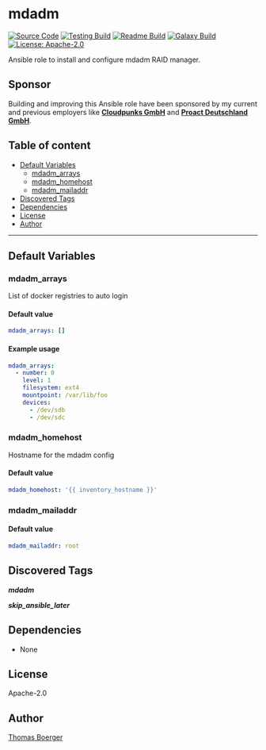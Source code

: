 # mdadm

[![Source Code](https://img.shields.io/badge/github-source%20code-blue?logo=github&logoColor=white)](https://github.com/rolehippie/mdadm) [![Testing Build](https://github.com/rolehippie/mdadm/workflows/testing/badge.svg)](https://github.com/rolehippie/mdadm/actions?query=workflow%3Atesting) [![Readme Build](https://github.com/rolehippie/mdadm/workflows/readme/badge.svg)](https://github.com/rolehippie/mdadm/actions?query=workflow%3Areadme) [![Galaxy Build](https://github.com/rolehippie/mdadm/workflows/galaxy/badge.svg)](https://github.com/rolehippie/mdadm/actions?query=workflow%3Agalaxy) [![License: Apache-2.0](https://img.shields.io/github/license/rolehippie/mdadm)](https://github.com/rolehippie/mdadm/blob/master/LICENSE)

Ansible role to install and configure mdadm RAID manager.

## Sponsor

Building and improving this Ansible role have been sponsored by my current and previous employers like **[Cloudpunks GmbH](https://cloudpunks.de)** and **[Proact Deutschland GmbH](https://www.proact.eu)**.

## Table of content

- [Default Variables](#default-variables)
  - [mdadm_arrays](#mdadm_arrays)
  - [mdadm_homehost](#mdadm_homehost)
  - [mdadm_mailaddr](#mdadm_mailaddr)
- [Discovered Tags](#discovered-tags)
- [Dependencies](#dependencies)
- [License](#license)
- [Author](#author)

---

## Default Variables

### mdadm_arrays

List of docker registries to auto login

#### Default value

```YAML
mdadm_arrays: []
```

#### Example usage

```YAML
mdadm_arrays:
  - number: 0
    level: 1
    filesystem: ext4
    mountpoint: /var/lib/foo
    devices:
      - /dev/sdb
      - /dev/sdc
```

### mdadm_homehost

Hostname for the mdadm config

#### Default value

```YAML
mdadm_homehost: '{{ inventory_hostname }}'
```

### mdadm_mailaddr

#### Default value

```YAML
mdadm_mailaddr: root
```

## Discovered Tags

**_mdadm_**

**_skip_ansible_later_**


## Dependencies

- None

## License

Apache-2.0

## Author

[Thomas Boerger](https://github.com/tboerger)
